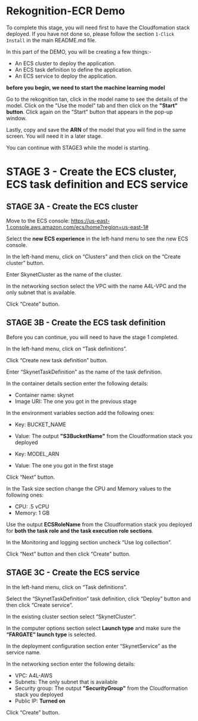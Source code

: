 # Rekognition-ECR Demo

To complete this stage, you will need first to have the Cloudfomation stack deployed. If you have not done so, please follow the section `1-Click Install` in the main README.md file.

In this part of the DEMO, you will be creating a few things:-

- An ECS cluster to deploy the application.
- An ECS task definition to define the application.
- An ECS service to deploy the application.

**before you begin, we need to start the machine learning model**  

Go to the rekognition tan, click in the model name to see the details of the model. Click on the "Use the model" tab and then click on the **"Start" button**. Click again on the "Start" button that appears in the pop-up window.

Lastly, copy and save the **ARN** of the model that you will find in the same screen. You will need it in a later stage.

You can continue with STAGE3 while the model is starting.  

# STAGE 3 - Create the ECS cluster, ECS task definition and ECS service

## STAGE 3A - Create the ECS cluster

Move to the ECS console: https://us-east-1.console.aws.amazon.com/ecs/home?region=us-east-1#

Select the **new ECS experience** in the left-hand menu to see the new ECS console.

In the left-hand menu, click on “Clusters” and then click on the “Create cluster” button.

Enter SkynetCluster as the name of the cluster.

In the networking section select the VPC with the name A4L-VPC and the only subnet that is available.

Click “Create” button.

## STAGE 3B - Create the ECS task definition

Before you can continue, you will need to have the stage 1 completed.

In the left-hand menu, click on “Task definitions”.

Click “Create new task definition” button.

Enter “SkynetTaskDefinition” as the name of the task definition.

In the container details section enter the following details:

 - Container name: skynet
 - Image URI: The one you got in the previous stage

In the environment variables section add the following ones:
 - Key: BUCKET_NAME
 - Value: The output **"S3BucketName"** from the Cloudformation stack you deployed

 - Key: MODEL_ARN
 - Value: The one you got in the first stage

Click “Next” button.

In the Task size section change the CPU and Memory values to the following ones:
 - CPU: .5 vCPU
 - Memory: 1 GB

Use the output **ECSRoleName** from the Cloudformation stack you deployed for **both the task role and the task execution role sections**.

In the Monitoring and logging section uncheck “Use log collection”.

Click “Next” button and then click “Create” button.

## STAGE 3C - Create the ECS service

In the left-hand menu, click on “Task definitions”.

Select the “SkynetTaskDefinition” task definition, click “Deploy” button and then click “Create service”.

In the existing cluster section select “SkynetCluster”.

In the computer options section select **Launch type** and make sure the **“FARGATE” launch type** is selected.

In the deployment configuration section enter “SkynetService” as the service name.

In the networking section enter the following details:
 - VPC: A4L-AWS
 - Subnets: The only subnet that is available
 - Security group: The output **"SecurityGroup"** from the Cloudformation stack you deployed
 - Public IP: **Turned on**

Click “Create” button.
